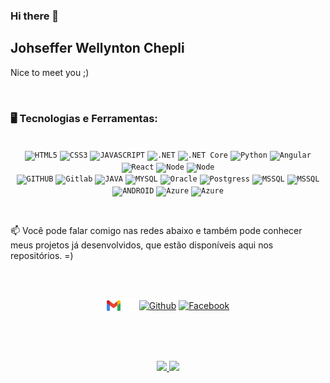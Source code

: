 ### Hi there 👋

## Johseffer Wellynton Chepli
Nice to meet you ;)

</br>

### 🖥️ Tecnologias e Ferramentas: 
<p align="center">
</br>
<code><img width="40px" src="https://cdn.jsdelivr.net/gh/devicons/devicon/icons/html5/html5-original-wordmark.svg" title = "HTML5"/></code>
<code><img width="40px" src="https://cdn.jsdelivr.net/gh/devicons/devicon/icons/css3/css3-original-wordmark.svg" title = "CSS3"/></code>
<code><img width="40px" src="https://cdn.jsdelivr.net/gh/devicons/devicon/icons/javascript/javascript-original.svg" title = "JAVASCRIPT"/></code>
<code><img width="40px" src="https://cdn.jsdelivr.net/gh/devicons/devicon/icons/dot-net/dot-net-original.svg" title = ".NET"/></code>
<code><img width="40px" src="https://cdn.jsdelivr.net/gh/devicons/devicon/icons/dotnetcore/dotnetcore-original.svg" title = ".NET Core"/></code>
<code><img width="40px" src="https://cdn.jsdelivr.net/gh/devicons/devicon/icons/python/python-original.svg" title = "Python"/></code>
<code><img width="40px" src="https://cdn.jsdelivr.net/gh/devicons/devicon/icons/angularjs/angularjs-original.svg" title = "Angular"/></code>
<code><img width="40px" src="https://cdn.jsdelivr.net/gh/devicons/devicon/icons/react/react-original.svg" title = "React"/></code>
<code><img width="40px" src="https://cdn.jsdelivr.net/gh/devicons/devicon/icons/nodejs/nodejs-original.svg" title = "Node"/></code>
<code><img width="40px" src="https://cdn.jsdelivr.net/gh/devicons/devicon/icons/xamarin/xamarin-original.svg" title = "Node"/></code>
</br>
<code><img width="40px" src="https://cdn.jsdelivr.net/gh/devicons/devicon/icons/github/github-original.svg" title = "GITHUB"/></code>
<code><img width="40px" src="https://cdn.jsdelivr.net/gh/devicons/devicon/icons/gitlab/gitlab-original.svg" title = "Gitlab"/></code>
<code><img width="40px" src="https://cdn.jsdelivr.net/gh/devicons/devicon/icons/java/java-original.svg" title = "JAVA"/></code>
<code><img width="40px" src="https://cdn.jsdelivr.net/gh/devicons/devicon/icons/mysql/mysql-original.svg" title = "MYSQL"/></code>
<code><img width="40px" src="https://cdn.jsdelivr.net/gh/devicons/devicon/icons/oracle/oracle-original.svg" title = "Oracle"/></code>
<code><img width="40px" src="https://cdn.jsdelivr.net/gh/devicons/devicon/icons/postgresql/postgresql-original.svg" title = "Postgress"/></code>
<code><img width="40px" src="https://cdn.jsdelivr.net/gh/devicons/devicon/icons/microsoftsqlserver/microsoftsqlserver-plain-wordmark.svg" title = "MSSQL"/></code>
<code><img width="40px" src="https://cdn.jsdelivr.net/gh/devicons/devicon/icons/mongodb/mongodb-original.svg" title = "MSSQL"/></code>
<code><img width="40px" src="https://cdn.jsdelivr.net/gh/devicons/devicon/icons/android/android-original.svg" title = "ANDROID"/></code>
<code><img width="40px" src="https://cdn.jsdelivr.net/gh/devicons/devicon/icons/azure/azure-original.svg" title = "Azure"/></code>
<code><img width="40px" src="https://cdn.jsdelivr.net/gh/devicons/devicon/icons/amazonwebservices/amazonwebservices-original.svg" title = "Azure"/></code>

</p>

</br>

📫 Você pode falar comigo nas redes abaixo e também pode conhecer meus projetos já desenvolvidos, que estão disponíveis aqui nos repositórios. =)

</br>

##
<p align="center">
    <a href="mailto:johseffer@gmail.com" target="_blank">
    <img align="center" alt="Email" width="22px" src="./gmail.svg" /></a>
    <a href="https://www.linkedin.com/in/johseffer" target="_blank">
    <img align="center" alt="Instagram" width="22px" src="./twitter.svg" /></a>
    <a href="https://github.com/johseffer" target="_blank">
    <img align="center" alt="Github" width="22px" src="https://cdn.jsdelivr.net/gh/devicons/devicon/icons/github/github-original.svg" /></a>
     <a href="https://github.com/johseffer" target="_blank">
    <img align="center" alt="Facebook" width="22px" src="https://cdn.jsdelivr.net/gh/devicons/devicon/icons/facebook/facebook-original.svg" /></a>
</p>

</br>
</br>

##
<p align="center">
<a href="https://github.com/johseffer">
  <img height="180em" src="https://github-readme-stats-eight-theta.vercel.app/api?username=johseffer&show_icons=true&theme=algolia&include_all_commits=true&count_private=true"/>
  <img height="180em" src="https://github-readme-stats-eight-theta.vercel.app/api/top-langs/?username=johseffer&layout=compact&langs_count=8&theme=algolia"/>
</a>
</p>